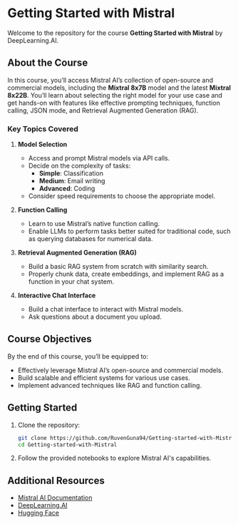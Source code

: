 # Getting Started with Mistral

Welcome to the repository for the course **Getting Started with Mistral** by DeepLearning.AI.

## About the Course

In this course, you’ll access Mistral AI’s collection of open-source and commercial models, including the **Mixtral 8x7B** model and the latest **Mixtral 8x22B**. You’ll learn about selecting the right model for your use case and get hands-on with features like effective prompting techniques, function calling, JSON mode, and Retrieval Augmented Generation (RAG).

### Key Topics Covered

1. **Model Selection**
   - Access and prompt Mistral models via API calls.
   - Decide on the complexity of tasks:
     - **Simple**: Classification
     - **Medium**: Email writing
     - **Advanced**: Coding
   - Consider speed requirements to choose the appropriate model.

2. **Function Calling**
   - Learn to use Mistral’s native function calling.
   - Enable LLMs to perform tasks better suited for traditional code, such as querying databases for numerical data.
   
3. **Retrieval Augmented Generation (RAG)**
   - Build a basic RAG system from scratch with similarity search.
   - Properly chunk data, create embeddings, and implement RAG as a function in your chat system.

4. **Interactive Chat Interface**
   - Build a chat interface to interact with Mistral models.
   - Ask questions about a document you upload.

## Course Objectives

By the end of this course, you’ll be equipped to:
- Effectively leverage Mistral AI’s open-source and commercial models.
- Build scalable and efficient systems for various use cases.
- Implement advanced techniques like RAG and function calling.

## Getting Started

1. Clone the repository:
   ```bash
   git clone https://github.com/RuvenGuna94/Getting-started-with-Mistral.git
   cd Getting-started-with-Mistral
   ```
2. Follow the provided notebooks to explore Mistral AI's capabilities.

## Additional Resources

- [Mistral AI Documentation](https://mistral.ai/docs)
- [DeepLearning.AI](https://www.deeplearning.ai/)
- [Hugging Face](https://huggingface.co/)
